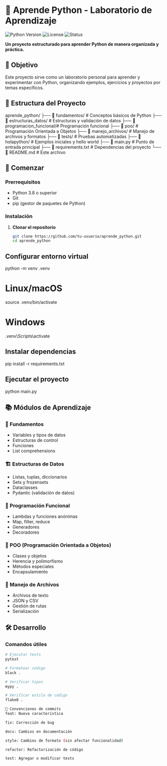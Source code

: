 # 🐍 Aprende Python - Laboratorio de Aprendizaje

![Python Version](https://img.shields.io/badge/python-3.8%2B-blue)
![License](https://img.shields.io/badge/license-MIT-green)
![Status](https://img.shields.io/badge/status-en%20desarrollo-orange)

**Un proyecto estructurado para aprender Python de manera organizada y práctica.**

## 🎯 Objetivo

Este proyecto sirve como un laboratorio personal para aprender y experimentar con Python, organizando ejemplos, ejercicios y proyectos por temas específicos.

## 📁 Estructura del Proyecto

aprende_python/
├── 📂 fundamentos/ # Conceptos básicos de Python
├── 📂 estructuras_datos/ # Estructuras y validación de datos
├── 📂 programacion_funcional/# Programación funcional
├── 📂 poo/ # Programación Orientada a Objetos
├── 📂 manejo_archivos/ # Manejo de archivos y formatos
├── 📂 tests/ # Pruebas automatizadas
├── 📂 holapython/ # Ejemplos iniciales y hello world
├── 📜 main.py # Punto de entrada principal
├── 📜 requirements.txt # Dependencias del proyecto
└── 📜 README.md # Este archivo


## 🚀 Comenzar

### Prerrequisitos
- Python 3.8 o superior
- Git
- pip (gestor de paquetes de Python)

### Instalación

1. **Clonar el repositorio**
   ```bash
   git clone https://github.com/tu-usuario/aprende_python.git
   cd aprende_python

## Configurar entorno virtual
python -m venv .venv

# Linux/macOS
source .venv/bin/activate

# Windows
.venv\Scripts\activate

## Instalar dependencias
pip install -r requirements.txt

## Ejecutar el proyecto
python main.py

## 📚 Módulos de Aprendizaje

### 🔰 Fundamentos
- Variables y tipos de datos
- Estructuras de control
- Funciones
- List comprehensions

### 🏗️ Estructuras de Datos
- Listas, tuplas, diccionarios
- Sets y frozensets
- Dataclasses
- Pydantic (validación de datos)

### 🔄 Programación Funcional
- Lambdas y funciones anónimas
- Map, filter, reduce
- Generadores
- Decoradores

### 🧭 POO (Programación Orientada a Objetos)
- Clases y objetos
- Herencia y polimorfismo
- Métodos especiales
- Encapsulamiento

### 💾 Manejo de Archivos
- Archivos de texto
- JSON y CSV
- Gestión de rutas
- Serialización

## 🛠️ Desarrollo

### Comandos útiles
```bash
# Ejecutar tests
pytest

# Formatear código
black .

# Verificar tipos
mypy .

# Verificar estilo de código
flake8 .

📝 Convenciones de commits
feat: Nueva característica

fix: Corrección de bug

docs: Cambios en documentación

style: Cambios de formato (sin afectar funcionalidad)

refactor: Refactorización de código

test: Agregar o modificar tests

